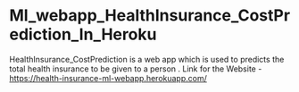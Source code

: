 # Ml_webapp_HealthInsurance_CostPrediction_In_Heroku
HealthInsurance_CostPrediction is a web app which is used to predicts the total health insurance to be given to a person . 
Link for the Website - https://health-insurance-ml-webapp.herokuapp.com/
